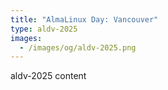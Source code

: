 ```yaml
---
title: "AlmaLinux Day: Vancouver"
type: aldv-2025
images:
  - /images/og/aldv-2025.png
---
```


aldv-2025 content